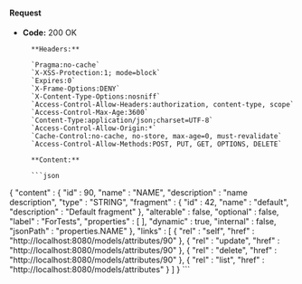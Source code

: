 #### Request

* **Code:** 200 OK

        **Headers:**

        `Pragma:no-cache`
        `X-XSS-Protection:1; mode=block`
        `Expires:0`
        `X-Frame-Options:DENY`
        `X-Content-Type-Options:nosniff`
        `Access-Control-Allow-Headers:authorization, content-type, scope`
        `Access-Control-Max-Age:3600`
        `Content-Type:application/json;charset=UTF-8`
        `Access-Control-Allow-Origin:*`
        `Cache-Control:no-cache, no-store, max-age=0, must-revalidate`
        `Access-Control-Allow-Methods:POST, PUT, GET, OPTIONS, DELETE`

        **Content:**

        ```json
    
{
  "content" : {
    "id" : 90,
    "name" : "NAME",
    "description" : "name description",
    "type" : "STRING",
    "fragment" : {
      "id" : 42,
      "name" : "default",
      "description" : "Default fragment"
    },
    "alterable" : false,
    "optional" : false,
    "label" : "ForTests",
    "properties" : [ ],
    "dynamic" : true,
    "internal" : false,
    "jsonPath" : "properties.NAME"
  },
  "links" : [ {
    "rel" : "self",
    "href" : "http://localhost:8080/models/attributes/90"
  }, {
    "rel" : "update",
    "href" : "http://localhost:8080/models/attributes/90"
  }, {
    "rel" : "delete",
    "href" : "http://localhost:8080/models/attributes/90"
  }, {
    "rel" : "list",
    "href" : "http://localhost:8080/models/attributes"
  } ]
}
        ```
